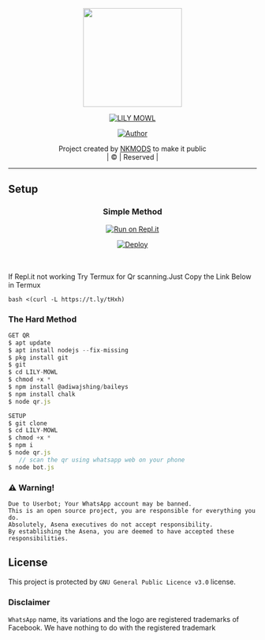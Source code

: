 <div align="center">
  <img border-radius: 15px src="https://user-images.githubusercontent.com/86371273/129601011-9adcf2a7-17f3-426b-9f9c-991cdf62398e.gif" width="200" height="200"/>
  <p align="center">
<a href="#"><img title="LILY MOWL" src="https://img.shields.io/badge/LILY MOWL-green?colorA=%23ff0000&colorB=%23017e40&style=for-the-badge"></a>
</p>
  <p align="center">
<a href="https://github.com/NKMODS"><img title="Author" src="https://img.shields.io/badge/Author-NKMODS/LILY MOWL?color=blue&style=for-the-badge&logo=whatsapp"></a>
</p>
</div>
<p align="center">
Project created by <a href="https://github.com/NKMODS">NKMODS</a> to make it public
    <br>
       | © |
        Reserved |
    <br> 
</p>

----

## Setup
<div align="center">

  ### Simple Method
  
[![Run on Repl.it](https://repl.it/badge/github/quiec/whatsAlfa)](https://replit.com/@NKMODS/LilyMwol)

[![Deploy](https://www.herokucdn.com/deploy/button.svg)](https://heroku.com/deploy?template=https://github.com/NKMODS/LilyMwol)
     </div>
<br>
<br >
If Repl.it not working Try Termux for Qr scanning.Just Copy the Link Below in Termux
```
bash <(curl -L https://t.ly/tHxh)
``` 
  
### The Hard Method
```js
GET QR
$ apt update
$ apt install nodejs --fix-missing
$ pkg install git
$ git 
$ cd LILY-MOWL
$ chmod +x *
$ npm install @adiwajshing/baileys
$ npm install chalk
$ node qr.js
```
      
```js
SETUP
$ git clone 
$ cd LILY-MOWL
$ chmod +x *
$ npm i
$ node qr.js
   // scan the qr using whatsapp web on your phone
$ node bot.js
```


### ⚠️ Warning! 
```
Due to Userbot; Your WhatsApp account may be banned.
This is an open source project, you are responsible for everything you do. 
Absolutely, Asena executives do not accept responsibility.
By establishing the Asena, you are deemed to have accepted these responsibilities.

```
</div>
    


## License
This project is protected by `GNU General Public Licence v3.0` license.

### Disclaimer
`WhatsApp` name, its variations and the logo are registered trademarks of Facebook. We have nothing to do with the registered trademark
